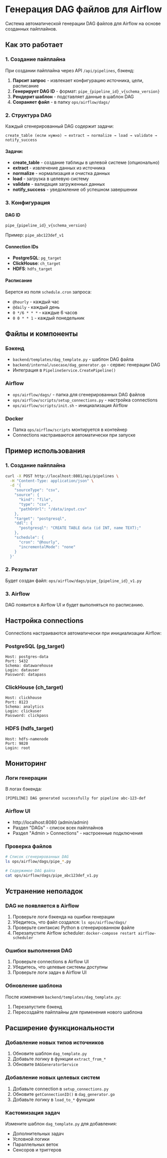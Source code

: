 # Генерация DAG файлов для Airflow

Система автоматической генерации DAG файлов для Airflow на основе созданных пайплайнов.

## Как это работает

### 1. Создание пайплайна
При создании пайплайна через API `/api/pipelines`, бэкенд:

1. **Парсит запрос** - извлекает конфигурацию источника, цели, расписание
2. **Генерирует DAG ID** - формат: `pipe_{pipeline_id}_v{schema_version}`
3. **Рендерит шаблон** - подставляет данные в шаблон DAG
4. **Сохраняет файл** - в папку `ops/airflow/dags/`

### 2. Структура DAG

Каждый сгенерированный DAG содержит задачи:

```
create_table (если нужно) → extract → normalize → load → validate → notify_success
```

#### Задачи:
- **create_table** - создание таблицы в целевой системе (опционально)
- **extract** - извлечение данных из источника
- **normalize** - нормализация и очистка данных
- **load** - загрузка в целевую систему
- **validate** - валидация загруженных данных
- **notify_success** - уведомление об успешном завершении

### 3. Конфигурация

#### DAG ID
```
pipe_{pipeline_id}_v{schema_version}
```
Пример: `pipe_abc123def_v1`

#### Connection IDs
- **PostgreSQL**: `pg_target`
- **ClickHouse**: `ch_target`  
- **HDFS**: `hdfs_target`

#### Расписание
Берется из поля `schedule.cron` запроса:
- `@hourly` - каждый час
- `@daily` - каждый день
- `0 */6 * * *` - каждые 6 часов
- `0 0 * * 1` - каждый понедельник

## Файлы и компоненты

### Бэкенд
- `backend/templates/dag_template.py` - шаблон DAG файла
- `backend/internal/usecase/dag_generator.go` - сервис генерации DAG
- Интеграция в `PipelineService.CreatePipeline()`

### Airflow
- `ops/airflow/dags/` - папка для сгенерированных DAG файлов
- `ops/airflow/scripts/setup_connections.py` - настройка connections
- `ops/airflow/scripts/init.sh` - инициализация Airflow

### Docker
- Папка `ops/airflow/scripts` монтируется в контейнер
- Connections настраиваются автоматически при запуске

## Пример использования

### 1. Создание пайплайна
```bash
curl -X POST http://localhost:8081/api/pipelines \
  -H "Content-Type: application/json" \
  -d '{
    "sourceType": "csv",
    "source": {
      "kind": "file",
      "type": "csv", 
      "pathOrUrl": "/data/input.csv"
    },
    "target": "postgresql",
    "ddl": {
      "postgresql": "CREATE TABLE data (id INT, name TEXT);"
    },
    "schedule": {
      "cron": "@hourly",
      "incrementalMode": "none"
    }
  }'
```

### 2. Результат
Будет создан файл: `ops/airflow/dags/pipe_{pipeline_id}_v1.py`

### 3. Airflow
DAG появится в Airflow UI и будет выполняться по расписанию.

## Настройка connections

Connections настраиваются автоматически при инициализации Airflow:

### PostgreSQL (pg_target)
```
Host: postgres-data
Port: 5432
Schema: datawarehouse
Login: datauser
Password: datapass
```

### ClickHouse (ch_target)
```
Host: clickhouse
Port: 8123
Schema: analytics
Login: clickuser
Password: clickpass
```

### HDFS (hdfs_target)
```
Host: hdfs-namenode
Port: 9820
Login: root
```

## Мониторинг

### Логи генерации
В логах бэкенда:
```
[PIPELINE] DAG generated successfully for pipeline abc-123-def
```

### Airflow UI
- http://localhost:8080 (admin/admin)
- Раздел "DAGs" - список всех пайплайнов
- Раздел "Admin > Connections" - настроенные подключения

### Проверка файлов
```bash
# Список сгенерированных DAG
ls ops/airflow/dags/pipe_*.py

# Содержимое DAG файла
cat ops/airflow/dags/pipe_abc123def_v1.py
```

## Устранение неполадок

### DAG не появляется в Airflow
1. Проверьте логи бэкенда на ошибки генерации
2. Убедитесь, что файл создался: `ls ops/airflow/dags/`
3. Проверьте синтаксис Python в сгенерированном файле
4. Перезапустите Airflow scheduler: `docker-compose restart airflow-scheduler`

### Ошибки выполнения DAG
1. Проверьте connections в Airflow UI
2. Убедитесь, что целевые системы доступны
3. Проверьте логи задач в Airflow UI

### Обновление шаблона
После изменения `backend/templates/dag_template.py`:
1. Перезапустите бэкенд
2. Пересоздайте пайплайны для применения нового шаблона

## Расширение функциональности

### Добавление новых типов источников
1. Обновите шаблон `dag_template.py`
2. Добавьте логику в функции `extract_from_*`
3. Обновите `DAGGeneratorService`

### Добавление новых целевых систем
1. Добавьте connection в `setup_connections.py`
2. Обновите `getConnectionID()` в `dag_generator.go`
3. Добавьте логику в `load_to_*` функции

### Кастомизация задач
Измените шаблон `dag_template.py` для добавления:
- Дополнительных задач
- Условной логики
- Параллельных веток
- Сенсоров и триггеров
